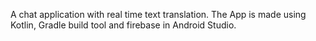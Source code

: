 A chat application with real time text translation. 
The App is made using Kotlin, Gradle build tool and firebase in Android Studio.
